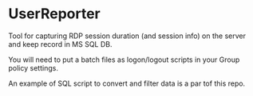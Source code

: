 UserReporter
============

Tool for capturing RDP session duration (and session info) on the server and keep record in MS SQL DB.

You will need to put a batch files as logon/logout scripts in your Group policy settings.

An example of SQL script to convert and filter data is a par tof this repo.
